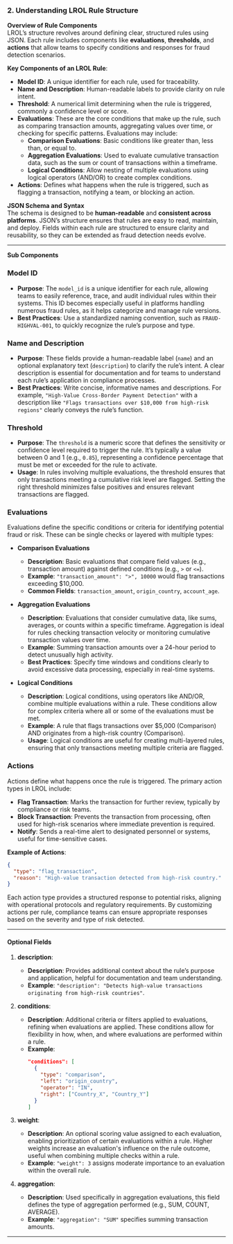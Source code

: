 ### 2. **Understanding LROL Rule Structure**

**Overview of Rule Components**  
LROL’s structure revolves around defining clear, structured rules using JSON. Each rule includes components like **evaluations**, **thresholds**, and **actions** that allow teams to specify conditions and responses for fraud detection scenarios.

**Key Components of an LROL Rule**:
- **Model ID**: A unique identifier for each rule, used for traceability.
- **Name and Description**: Human-readable labels to provide clarity on rule intent.
- **Threshold**: A numerical limit determining when the rule is triggered, commonly a confidence level or score.
- **Evaluations**: These are the core conditions that make up the rule, such as comparing transaction amounts, aggregating values over time, or checking for specific patterns. Evaluations may include:
  - **Comparison Evaluations**: Basic conditions like greater than, less than, or equal to.
  - **Aggregation Evaluations**: Used to evaluate cumulative transaction data, such as the sum or count of transactions within a timeframe.
  - **Logical Conditions**: Allow nesting of multiple evaluations using logical operators (AND/OR) to create complex conditions.
- **Actions**: Defines what happens when the rule is triggered, such as flagging a transaction, notifying a team, or blocking an action.

**JSON Schema and Syntax**  
The schema is designed to be **human-readable** and **consistent across platforms**. JSON’s structure ensures that rules are easy to read, maintain, and deploy. Fields within each rule are structured to ensure clarity and reusability, so they can be extended as fraud detection needs evolve.

---
**Sub Components**  
### **Model ID**
- **Purpose**: The `model_id` is a unique identifier for each rule, allowing teams to easily reference, trace, and audit individual rules within their systems. This ID becomes especially useful in platforms handling numerous fraud rules, as it helps categorize and manage rule versions.
- **Best Practices**: Use a standardized naming convention, such as `FRAUD-HIGHVAL-001`, to quickly recognize the rule’s purpose and type.

### **Name and Description**
- **Purpose**: These fields provide a human-readable label (`name`) and an optional explanatory text (`description`) to clarify the rule’s intent. A clear description is essential for documentation and for teams to understand each rule’s application in compliance processes.
- **Best Practices**: Write concise, informative names and descriptions. For example, `"High-Value Cross-Border Payment Detection"` with a description like `"Flags transactions over $10,000 from high-risk regions"` clearly conveys the rule’s function.

### **Threshold**
- **Purpose**: The `threshold` is a numeric score that defines the sensitivity or confidence level required to trigger the rule. It’s typically a value between 0 and 1 (e.g., `0.85`), representing a confidence percentage that must be met or exceeded for the rule to activate.
- **Usage**: In rules involving multiple evaluations, the threshold ensures that only transactions meeting a cumulative risk level are flagged. Setting the right threshold minimizes false positives and ensures relevant transactions are flagged.

### **Evaluations**
Evaluations define the specific conditions or criteria for identifying potential fraud or risk. These can be single checks or layered with multiple types:

   - **Comparison Evaluations**
     - **Description**: Basic evaluations that compare field values (e.g., transaction amount) against defined conditions (e.g., `>` or `<=`).
     - **Example**: `"transaction_amount": ">", 10000` would flag transactions exceeding $10,000.
     - **Common Fields**: `transaction_amount`, `origin_country`, `account_age`.

   - **Aggregation Evaluations**
     - **Description**: Evaluations that consider cumulative data, like sums, averages, or counts within a specific timeframe. Aggregation is ideal for rules checking transaction velocity or monitoring cumulative transaction values over time.
     - **Example**: Summing transaction amounts over a 24-hour period to detect unusually high activity.
     - **Best Practices**: Specify time windows and conditions clearly to avoid excessive data processing, especially in real-time systems.

   - **Logical Conditions**
     - **Description**: Logical conditions, using operators like AND/OR, combine multiple evaluations within a rule. These conditions allow for complex criteria where all or some of the evaluations must be met.
     - **Example**: A rule that flags transactions over $5,000 (Comparison) AND originates from a high-risk country (Comparison).
     - **Usage**: Logical conditions are useful for creating multi-layered rules, ensuring that only transactions meeting multiple criteria are flagged.

### **Actions**
Actions define what happens once the rule is triggered. The primary action types in LROL include:

   - **Flag Transaction**: Marks the transaction for further review, typically by compliance or risk teams.
   - **Block Transaction**: Prevents the transaction from processing, often used for high-risk scenarios where immediate prevention is required.
   - **Notify**: Sends a real-time alert to designated personnel or systems, useful for time-sensitive cases.
   
   **Example of Actions**:
   ```json
   {
     "type": "flag_transaction",
     "reason": "High-value transaction detected from high-risk country."
   }
   ```

Each action type provides a structured response to potential risks, aligning with operational protocols and regulatory requirements. By customizing actions per rule, compliance teams can ensure appropriate responses based on the severity and type of risk detected.

---

#### **Optional Fields**

1. **description**:
   - **Description**: Provides additional context about the rule’s purpose and application, helpful for documentation and team understanding.
   - **Example**: `"description": "Detects high-value transactions originating from high-risk countries"`.

2. **conditions**:
   - **Description**: Additional criteria or filters applied to evaluations, refining when evaluations are applied. These conditions allow for flexibility in how, when, and where evaluations are performed within a rule.
   - **Example**:
     ```json
     "conditions": [
       {
         "type": "comparison",
         "left": "origin_country",
         "operator": "IN",
         "right": ["Country_X", "Country_Y"]
       }
     ]
     ```

3. **weight**:
   - **Description**: An optional scoring value assigned to each evaluation, enabling prioritization of certain evaluations within a rule. Higher weights increase an evaluation's influence on the rule outcome, useful when combining multiple checks within a rule.
   - **Example**: `"weight": 3` assigns moderate importance to an evaluation within the overall rule.

4. **aggregation**:
   - **Description**: Used specifically in aggregation evaluations, this field defines the type of aggregation performed (e.g., SUM, COUNT, AVERAGE).
   - **Example**: `"aggregation": "SUM"` specifies summing transaction amounts.

---

